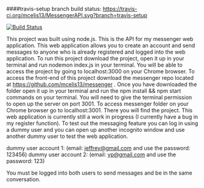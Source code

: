 ####travis-setup branch build status:
https://travis-ci.org/mcelis13/MessengerAPI.svg?branch=travis-setup

[![Build Status](https://travis-ci.org/mcelis13/MessengerAPI.svg?branch=travis-setup)](https://travis-ci.org/mcelis13/MessengerAPI)

This project was built using node.js.  This is the API for my messenger web application.  This web application allows you to create an account and send messages to anyone who is already registered and logged into the web application.  To run this project download the project, open it up in your terminal and run nodemon index.js in your terminal. You will be able to access the project by going to localhost:3000 on your Chrome browser.  To access the front-end of this project download the messenger repo located at https://github.com/mcelis13/messenger . Once you have downloaded the folder open it up in your terminal and run the npm install && npm start commands on your terminal.  You will need to give the terminal permission to open up the server on port 3001.  To access messenger folder on your Chrome browser go to localhost:3001.  There you will find the project.  This web application is currently still a work in progress (I currently have a bug in my register function).  To test out the messaging feature you can log in using a dummy user and you can open up another incognito window and use another dummy user to test the web application.  

dummy user account 1: (email: jeffrey@gmail.com and use the password: 123456)
dummy user account 2: (email: vp@gmail.com and use the password: 123)

You must be logged into both users to send messages and be in the same conversation. 



<!-- ![](https://travis-ci.org/[mcelis13]/MessengerAPI.svg?branch=master)

[![Build Status](https://travis-ci.org/mcelis13/MessengerAPI.svg?branch=master)](https://travis-ci.org/mcelis13/MessengerAPI) -->
